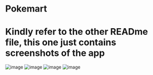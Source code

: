 # Pokemart
# Kindly refer to the other READme file, this one just contains screenshots of the app
![image](https://github.com/user-attachments/assets/a0a58322-995f-4dae-ac14-69998fc970c9)
![image](https://github.com/user-attachments/assets/1f2ff805-0af8-4904-b28e-0981f8a33c1d)
![image](https://github.com/user-attachments/assets/9d75b983-f5e3-4017-9184-be6253c8a935)
![image](https://github.com/user-attachments/assets/55cb06ed-1e7b-46c3-8e5c-7de1e779f9df)
